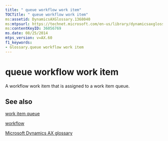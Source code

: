 ```yaml
---
title: " queue workflow work item"
TOCTitle: " queue workflow work item"
ms:assetid: DynamicsAXGlossary.1368040
ms:mtpsurl: https://technet.microsoft.com/en-us/library/dynamicsaxglossary.1368040(v=AX.60)
ms:contentKeyID: 36056769
ms.date: 08/25/2014
mtps_version: v=AX.60
f1_keywords:
- Glossary.queue workflow work item
---
```


# queue workflow work item

A workflow work item that is assigned to a work item queue.

## See also

[work item queue](work-item-queue.md)

[workflow](workflow.md)

[Microsoft Dynamics AX glossary](glossary/microsoft-dynamics-ax-glossary.md)

  


